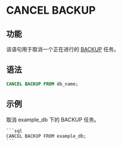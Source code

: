 # CANCEL BACKUP

## 功能

该语句用于取消一个正在进行的 [BACKUP](../data-definition/BACKUP.md) 任务。

## 语法

```sql
CANCEL BACKUP FROM db_name;
```

## 示例

   取消 example_db 下的 BACKUP 任务。

    ```sql
    CANCEL BACKUP FROM example_db;
    ```
